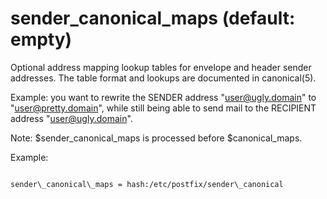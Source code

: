 # sender_canonical_maps (default: empty)

Optional address mapping lookup tables for envelope and header
sender addresses.
The table format and lookups are documented in canonical(5).




Example: you want to rewrite the SENDER address "user@ugly.domain"
to "user@pretty.domain", while still being able to send mail to
the RECIPIENT address "user@ugly.domain".




Note: $sender\_canonical\_maps is processed before $canonical\_maps.




Example:




```

sender\_canonical\_maps = hash:/etc/postfix/sender\_canonical

```

